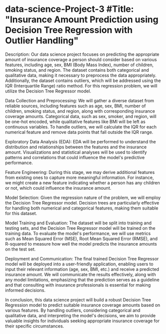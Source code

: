 # data-science-Project-3     #Title: "Insurance Amount Prediction using Decision Tree Regression with Outlier Handling"

Description:
Our data science project focuses on predicting the appropriate amount of insurance coverage a person should consider based on various features, including age, sex, BMI (Body Mass Index), number of children, smoking status, and region. The dataset contains both categorical and qualitative data, making it necessary to preprocess the data appropriately. Additionally, the dataset contains outliers, which will be addressed using the IQR (Interquartile Range) ratio method. For this regression problem, we will utilize the Decision Tree Regressor model.

Data Collection and Preprocessing:
We will gather a diverse dataset from reliable sources, including features such as age, sex, BMI, number of children, smoking status, and region, along with corresponding insurance coverage amounts. Categorical data, such as sex, smoker, and region, will be one-hot encoded, while qualitative features like BMI will be left as continuous variables. To handle outliers, we will calculate the IQR for each numerical feature and remove data points that fall outside the IQR range.

Exploratory Data Analysis (EDA):
EDA will be performed to understand the distribution and relationships between the features and the insurance amount. Visualizations and statistical analyses will be used to identify patterns and correlations that could influence the model's predictive performance.

Feature Engineering:
During this stage, we may derive additional features from existing ones to capture more meaningful information. For instance, we might create a new feature indicating whether a person has any children or not, which could influence the insurance amount.

Model Selection:
Given the regression nature of the problem, we will employ the Decision Tree Regressor model. Decision trees are particularly effective for handling both numerical and categorical features, making them suitable for this dataset.

Model Training and Evaluation:
The dataset will be split into training and testing sets, and the Decision Tree Regressor model will be trained on the training data. To evaluate the model's performance, we will use metrics such as Mean Squared Error (MSE), Root Mean Squared Error (RMSE), and R-squared to measure how well the model predicts the insurance amounts on the test set.

Deployment and Communication:
The final trained Decision Tree Regressor model will be deployed into a user-friendly application, enabling users to input their relevant information (age, sex, BMI, etc.) and receive a predicted insurance amount. We will communicate the results effectively, along with any model limitations, emphasizing that the prediction serves as a guideline and that consulting with insurance professionals is essential for making informed decisions.

In conclusion, this data science project will build a robust Decision Tree Regression model to predict suitable insurance coverage amounts based on various features. By handling outliers, considering categorical and qualitative data, and interpreting the model's decisions, we aim to provide valuable insights for individuals seeking appropriate insurance coverage for their specific circumstances.
